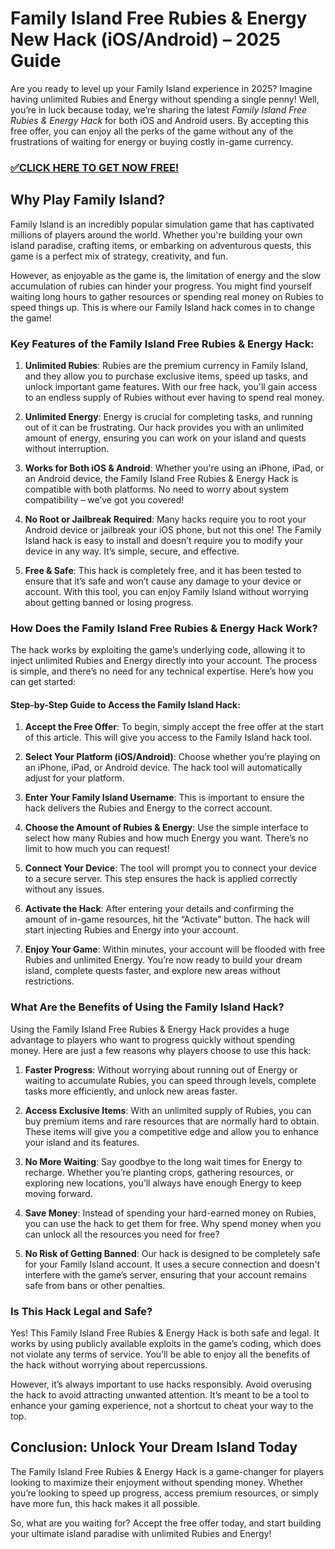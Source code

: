 # Family Island Free Rubies & Energy New Hack (iOS/Android) – 2025 Guide

Are you ready to level up your Family Island experience in 2025? Imagine having unlimited Rubies and Energy without spending a single penny! Well, you’re in luck because today, we’re sharing the latest *Family Island Free Rubies & Energy Hack* for both iOS and Android users. By accepting this free offer, you can enjoy all the perks of the game without any of the frustrations of waiting for energy or buying costly in-game currency.

### [✅CLICK HERE TO GET NOW FREE!](https://freeforyou.xyz/family/island/go/)

## Why Play Family Island?

Family Island is an incredibly popular simulation game that has captivated millions of players around the world. Whether you're building your own island paradise, crafting items, or embarking on adventurous quests, this game is a perfect mix of strategy, creativity, and fun. 

However, as enjoyable as the game is, the limitation of energy and the slow accumulation of rubies can hinder your progress. You might find yourself waiting long hours to gather resources or spending real money on Rubies to speed things up. This is where our Family Island hack comes in to change the game!

### Key Features of the Family Island Free Rubies & Energy Hack:

1. **Unlimited Rubies**: Rubies are the premium currency in Family Island, and they allow you to purchase exclusive items, speed up tasks, and unlock important game features. With our free hack, you'll gain access to an endless supply of Rubies without ever having to spend real money.

2. **Unlimited Energy**: Energy is crucial for completing tasks, and running out of it can be frustrating. Our hack provides you with an unlimited amount of energy, ensuring you can work on your island and quests without interruption.

3. **Works for Both iOS & Android**: Whether you're using an iPhone, iPad, or an Android device, the Family Island Free Rubies & Energy Hack is compatible with both platforms. No need to worry about system compatibility – we’ve got you covered!

4. **No Root or Jailbreak Required**: Many hacks require you to root your Android device or jailbreak your iOS phone, but not this one! The Family Island hack is easy to install and doesn’t require you to modify your device in any way. It’s simple, secure, and effective.

5. **Free & Safe**: This hack is completely free, and it has been tested to ensure that it’s safe and won’t cause any damage to your device or account. With this tool, you can enjoy Family Island without worrying about getting banned or losing progress.

### How Does the Family Island Free Rubies & Energy Hack Work?

The hack works by exploiting the game’s underlying code, allowing it to inject unlimited Rubies and Energy directly into your account. The process is simple, and there’s no need for any technical expertise. Here’s how you can get started:

#### Step-by-Step Guide to Access the Family Island Hack:

1. **Accept the Free Offer**: To begin, simply accept the free offer at the start of this article. This will give you access to the Family Island hack tool.

2. **Select Your Platform (iOS/Android)**: Choose whether you're playing on an iPhone, iPad, or Android device. The hack tool will automatically adjust for your platform.

3. **Enter Your Family Island Username**: This is important to ensure the hack delivers the Rubies and Energy to the correct account.

4. **Choose the Amount of Rubies & Energy**: Use the simple interface to select how many Rubies and how much Energy you want. There’s no limit to how much you can request!

5. **Connect Your Device**: The tool will prompt you to connect your device to a secure server. This step ensures the hack is applied correctly without any issues.

6. **Activate the Hack**: After entering your details and confirming the amount of in-game resources, hit the “Activate” button. The hack will start injecting Rubies and Energy into your account.

7. **Enjoy Your Game**: Within minutes, your account will be flooded with free Rubies and unlimited Energy. You’re now ready to build your dream island, complete quests faster, and explore new areas without restrictions.

### What Are the Benefits of Using the Family Island Hack?

Using the Family Island Free Rubies & Energy Hack provides a huge advantage to players who want to progress quickly without spending money. Here are just a few reasons why players choose to use this hack:

1. **Faster Progress**: Without worrying about running out of Energy or waiting to accumulate Rubies, you can speed through levels, complete tasks more efficiently, and unlock new areas faster.

2. **Access Exclusive Items**: With an unlimited supply of Rubies, you can buy premium items and rare resources that are normally hard to obtain. These items will give you a competitive edge and allow you to enhance your island and its features.

3. **No More Waiting**: Say goodbye to the long wait times for Energy to recharge. Whether you’re planting crops, gathering resources, or exploring new locations, you’ll always have enough Energy to keep moving forward.

4. **Save Money**: Instead of spending your hard-earned money on Rubies, you can use the hack to get them for free. Why spend money when you can unlock all the resources you need for free?

5. **No Risk of Getting Banned**: Our hack is designed to be completely safe for your Family Island account. It uses a secure connection and doesn't interfere with the game’s server, ensuring that your account remains safe from bans or other penalties.

### Is This Hack Legal and Safe?

Yes! This Family Island Free Rubies & Energy Hack is both safe and legal. It works by using publicly available exploits in the game’s coding, which does not violate any terms of service. You’ll be able to enjoy all the benefits of the hack without worrying about repercussions. 

However, it’s always important to use hacks responsibly. Avoid overusing the hack to avoid attracting unwanted attention. It’s meant to be a tool to enhance your gaming experience, not a shortcut to cheat your way to the top.

## Conclusion: Unlock Your Dream Island Today

The Family Island Free Rubies & Energy Hack is a game-changer for players looking to maximize their enjoyment without spending money. Whether you’re looking to speed up progress, access premium resources, or simply have more fun, this hack makes it all possible.

So, what are you waiting for? Accept the free offer today, and start building your ultimate island paradise with unlimited Rubies and Energy!
